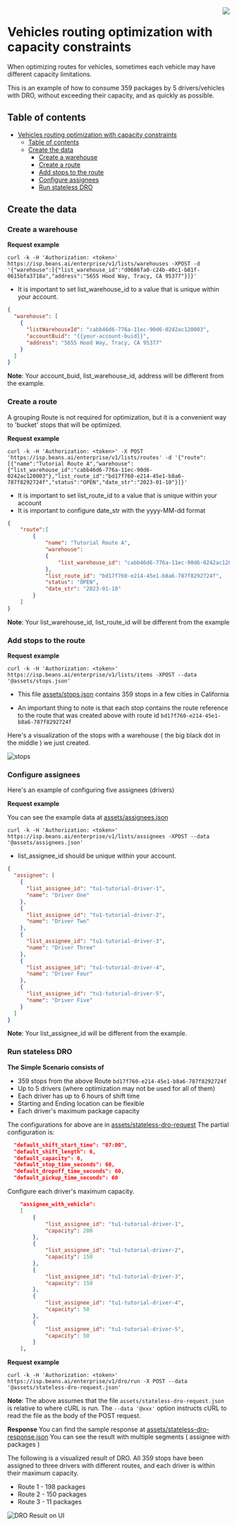 

<img src="../assets/images/beans-128x128.png" align="right" />

# Vehicles routing optimization with capacity constraints

When optimizing routes for vehicles, sometimes each vehicle may have different capacity limitations.

This is an example of how to consume 359 packages by 5 drivers/vehicles with DRO, without exceeding their capacity, and as quickly as possible.

## Table of contents
- [Vehicles routing optimization with capacity constraints](#vehicles-routing-optimization-with-capacity-constraints)
  - [Table of contents](#table-of-contents)
  - [Create the data](#create-the-data)
    - [Create a warehouse](#create-a-warehouse)
    - [Create a route](#create-a-route)
    - [Add stops to the route](#add-stops-to-the-route)
    - [Configure assignees](#configure-assignees)
    - [Run stateless DRO](#run-stateless-dro)



## Create the data
### Create a warehouse

**Request example**

```
curl -k -H 'Authorization: <token>' https://isp.beans.ai/enterprise/v1/lists/warehouses -XPOST -d '{"warehouse":[{"list_warehouse_id":"d0686fa0-c24b-40c1-b81f-0615bfa3718a","address":"5655 Hood Way, Tracy, CA 95377"}]}'
```

- It is important to set list_warehouse_id to a value that is unique within your account.

```json
{
  "warehouse": [
    {
      "listWarehouseId": "cabb46d6-776a-11ec-90d6-0242ac120003",
      "accountBuid": "{{your-account-buid}}",
      "address": "5655 Hood Way, Tracy, CA 95377"
    }
  ]
}
```

**Note**: Your account_buid, list_warehouse_id, address will be different from the example.

### Create a route

A grouping Route is not required for optimization, but it is a convenient way to 'bucket' stops that will be optimized.

**Request example**

```
curl -k -H 'Authorization: <token>' -X POST 'https://isp.beans.ai/enterprise/v1/lists/routes' -d '{"route":[{"name":"Tutorial Route A","warehouse":{"list_warehouse_id":"cabb46d6-776a-11ec-90d6-0242ac120003"},"list_route_id":"bd17f760-e214-45e1-b8a6-787f8292724f","status":"OPEN","date_str":"2023-01-10"}]}'
```

- It is important to set list_route_id to a value that is unique within your account
- It is important to configure date_str with the yyyy-MM-dd format

```json
{
    "route":[
        {
            "name": "Tutorial Route A",
            "warehouse":
            {
                "list_warehouse_id": "cabb46d6-776a-11ec-90d6-0242ac120003"
            },
            "list_route_id": "bd17f760-e214-45e1-b8a6-787f8292724f",
            "status": "OPEN",
            "date_str": "2023-01-10"
        }
    ]
}
```

**Note**: Your list_warehouse_id, list_route_id will be different from the example

### Add stops to the route

**Request example**

```
curl -k -H 'Authorization: <token>' https://isp.beans.ai/enterprise/v1/lists/items -XPOST --data '@assets/stops.json'
```

- This file [assets/stops.json](assets/stops.json) contains 359 stops in a few cities in California

- An important thing to note is that each stop contains the route reference to the route that was created above with route id `bd17f760-e214-45e1-b8a6-787f8292724f`

Here's a visualization of the stops with a warehouse ( the big black dot in the middle ) we just created.

![stops](assets/images/stops.png)

### Configure assignees

Here's an example of configuring five assignees (drivers)

**Request example**

You can see the example data at [assets/assignees.json](assets/assignees.json)

```
curl -k -H 'Authorization: <token>' https://isp.beans.ai/enterprise/v1/lists/assignees -XPOST --data '@assets/assignees.json'
```

- list_assignee_id should be unique within your account.

```json
{
  "assignee": [
    {
      "list_assignee_id": "tu1-tutorial-driver-1",
      "name": "Driver One"
    },
    {
      "list_assignee_id": "tu1-tutorial-driver-2",
      "name": "Driver Two"
    },
    {
      "list_assignee_id": "tu1-tutorial-driver-3",
      "name": "Driver Three"
    },
    {
      "list_assignee_id": "tu1-tutorial-driver-4",
      "name": "Driver Four"
    },
    {
      "list_assignee_id": "tu1-tutorial-driver-5",
      "name": "Driver Five"
    }
  ]
}
```

**Note**: Your list_assignee_id will be different from the example.

### Run stateless DRO

**The Simple Scenario consists of**

- 359 stops from the above Route `bd17f760-e214-45e1-b8a6-787f8292724f`
- Up to 5 drivers (where optimization may not be used for all of them)
- Each driver has up to 6 hours of shift time
- Starting and Ending location can be flexible
- Each driver's maximum package capacity

The configurations for above are in [assets/stateless-dro-request](assets/stateless-dro-request.json) The partial configuration is:

```json
  "default_shift_start_time": "07:00",
  "default_shift_length": 6,
  "default_capacity": 0,
  "default_stop_time_seconds": 60,
  "default_dropoff_time_seconds": 60,
  "default_pickup_time_seconds": 60
```

Configure each driver's maximum capacity.

```json
    "assignee_with_vehicle":
    [
        {
            "list_assignee_id": "tu1-tutorial-driver-1",
            "capacity": 200
        },
        {
            "list_assignee_id": "tu1-tutorial-driver-2",
            "capacity": 150
        },
        {
            "list_assignee_id": "tu1-tutorial-driver-3",
            "capacity": 150
        },
        {
            "list_assignee_id": "tu1-tutorial-driver-4",
            "capacity": 50
        },
        {
            "list_assignee_id": "tu1-tutorial-driver-5",
            "capacity": 50
        }
    ],
```

**Request example**

```
curl -k -H 'Authorization: <token>' https://isp.beans.ai/enterprise/v1/dro/run -X POST --data '@assets/stateless-dro-request.json'
```

**Note**: The above assumes that the file `assets/stateless-dro-request.json` is relative to where cURL is run. The `--data '@xxx'` option instructs cURL to read the file as the body of the POST request.

**Response**
You can find the sample response at [assets/stateless-dro-response.json](assets/stateless-dro-response.json) You can see the result with multiple segments ( assignee with packages )

The following is a visualized result of DRO. All 359 stops have been assigned to three drivers with different routes, 
and each driver is within their maximum capacity.

- Route 1 - 198 packages
- Route 2 - 150 packages
- Route 3 - 11 packages

![DRO Result on UI](assets/images/dro-result-ui.png)



